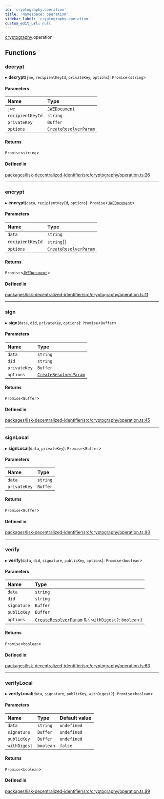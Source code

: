 ```yaml
---
id: 'cryptography.operation'
title: 'Namespace: operation'
sidebar_label: 'cryptography.operation'
custom_edit_url: null
---
```


[cryptography](cryptography.md).operation

## Functions

### decrypt

▸ **decrypt**(`jwe`, `recipientKeyId`, `privateKey`, `options`): `Promise`<`string`\>

#### Parameters

| Name             | Type                                                       |
| :--------------- | :--------------------------------------------------------- |
| `jwe`            | [`JWEDocument`](../interfaces/JWEDocument.md)              |
| `recipientKeyId` | `string`                                                   |
| `privateKey`     | `Buffer`                                                   |
| `options`        | [`CreateResolverParam`](../modules.md#createresolverparam) |

#### Returns

`Promise`<`string`\>

#### Defined in

[packages/lisk-decentralized-identifier/src/cryptography/operation.ts:26](https://github.com/aldhosutra/lisk-did/blob/dd73109/packages/lisk-decentralized-identifier/src/cryptography/operation.ts#L26)

---

### encrypt

▸ **encrypt**(`data`, `recipientKeyId`, `options`): `Promise`<[`JWEDocument`](../interfaces/JWEDocument.md)\>

#### Parameters

| Name             | Type                                                       |
| :--------------- | :--------------------------------------------------------- |
| `data`           | `string`                                                   |
| `recipientKeyId` | `string`[]                                                 |
| `options`        | [`CreateResolverParam`](../modules.md#createresolverparam) |

#### Returns

`Promise`<[`JWEDocument`](../interfaces/JWEDocument.md)\>

#### Defined in

[packages/lisk-decentralized-identifier/src/cryptography/operation.ts:11](https://github.com/aldhosutra/lisk-did/blob/dd73109/packages/lisk-decentralized-identifier/src/cryptography/operation.ts#L11)

---

### sign

▸ **sign**(`data`, `did`, `privateKey`, `options`): `Promise`<`Buffer`\>

#### Parameters

| Name         | Type                                                       |
| :----------- | :--------------------------------------------------------- |
| `data`       | `string`                                                   |
| `did`        | `string`                                                   |
| `privateKey` | `Buffer`                                                   |
| `options`    | [`CreateResolverParam`](../modules.md#createresolverparam) |

#### Returns

`Promise`<`Buffer`\>

#### Defined in

[packages/lisk-decentralized-identifier/src/cryptography/operation.ts:45](https://github.com/aldhosutra/lisk-did/blob/dd73109/packages/lisk-decentralized-identifier/src/cryptography/operation.ts#L45)

---

### signLocal

▸ **signLocal**(`data`, `privateKey`): `Promise`<`Buffer`\>

#### Parameters

| Name         | Type     |
| :----------- | :------- |
| `data`       | `string` |
| `privateKey` | `Buffer` |

#### Returns

`Promise`<`Buffer`\>

#### Defined in

[packages/lisk-decentralized-identifier/src/cryptography/operation.ts:93](https://github.com/aldhosutra/lisk-did/blob/dd73109/packages/lisk-decentralized-identifier/src/cryptography/operation.ts#L93)

---

### verify

▸ **verify**(`data`, `did`, `signature`, `publicKey`, `options`): `Promise`<`boolean`\>

#### Parameters

| Name        | Type                                                                                      |
| :---------- | :---------------------------------------------------------------------------------------- |
| `data`      | `string`                                                                                  |
| `did`       | `string`                                                                                  |
| `signature` | `Buffer`                                                                                  |
| `publicKey` | `Buffer`                                                                                  |
| `options`   | [`CreateResolverParam`](../modules.md#createresolverparam) & { `withDigest?`: `boolean` } |

#### Returns

`Promise`<`boolean`\>

#### Defined in

[packages/lisk-decentralized-identifier/src/cryptography/operation.ts:63](https://github.com/aldhosutra/lisk-did/blob/dd73109/packages/lisk-decentralized-identifier/src/cryptography/operation.ts#L63)

---

### verifyLocal

▸ **verifyLocal**(`data`, `signature`, `publicKey`, `withDigest?`): `Promise`<`boolean`\>

#### Parameters

| Name         | Type      | Default value |
| :----------- | :-------- | :------------ |
| `data`       | `string`  | `undefined`   |
| `signature`  | `Buffer`  | `undefined`   |
| `publicKey`  | `Buffer`  | `undefined`   |
| `withDigest` | `boolean` | `false`       |

#### Returns

`Promise`<`boolean`\>

#### Defined in

[packages/lisk-decentralized-identifier/src/cryptography/operation.ts:99](https://github.com/aldhosutra/lisk-did/blob/dd73109/packages/lisk-decentralized-identifier/src/cryptography/operation.ts#L99)
